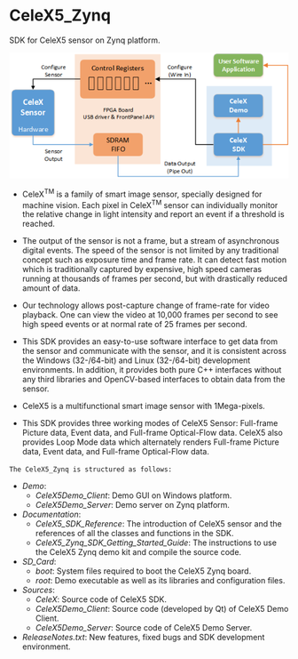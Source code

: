 # CeleX5_Zynq
SDK for CeleX5 sensor on Zynq platform.

![Structure](https://github.com/CelePixel/CeleX-SDK/raw/master/Sources/CeleXDemo/images/SDK_Structure.png)

* CeleX<sup>TM</sup> is a family of smart image sensor, specially designed for machine vision. Each pixel in CeleX<sup>TM</sup>
sensor can individually monitor the relative change in light intensity and report an event if a threshold is
reached.

* The output of the sensor is not a frame, but a stream of asynchronous digital events. The speed of the sensor
is not limited by any traditional concept such as exposure time and frame rate. It can detect fast motion
which is traditionally captured by expensive, high speed cameras running at thousands of frames per second,
but with drastically reduced amount of data.

* Our technology allows post-capture change of frame-rate for video playback. One can view the video at
10,000 frames per second to see high speed events or at normal rate of 25 frames per second.

* This SDK provides an easy-to-use software interface to get data from the sensor and communicate with the
sensor, and it is consistent across the Windows (32-/64-bit) and Linux (32-/64-bit) development
environments. In addition, it provides both pure C++ interfaces without any third libraries and
OpenCV-based interfaces to obtain data from the sensor.

* CeleX5 is a multifunctional smart image sensor with 1Mega-pixels.

* This SDK provides three working modes of CeleX5 Sensor: Full-frame Picture data, Event data, and Full-frame Optical-Flow data. CeleX5 also provides Loop Mode data which alternately renders Full-frame Picture data, Event data, and Full-frame Optical-Flow data.

`The CeleX5_Zynq is structured as follows:`

* _Demo_: 
  * _CeleX5Demo_Client_: Demo GUI on Windows platform.
  * _CeleX5Demo_Server_: Demo server on Zynq platform.
* _Documentation_:
  * _CeleX5_SDK_Reference_: The introduction of CeleX5 sensor and the references of all the classes and functions in the SDK.
  * _CeleX5_Zynq_SDK_Getting_Started_Guide_: The instructions to use the CeleX5 Zynq demo kit and compile the source code.
* _SD_Card_: 
  * _boot_: System files required to boot the CeleX5 Zynq board.
  * _root_: Demo executable as well as its libraries and configuration files.
* _Sources_:
  * _CeleX_: Source code of CeleX5 SDK.
  * _CeleX5Demo_Client_: Source code (developed by Qt) of CeleX5 Demo Client.
  * _CeleX5Demo_Server_: Source code of CeleX5 Demo Server.
* _ReleaseNotes.txt_: New features, fixed bugs and SDK development environment.
